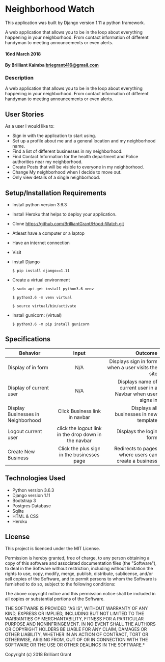 # Neighborhood Watch

This application was built by Django version 1.11 a python framework.

A web application that allows you to be in the loop about everything happening in your neighborhood. From contact information of different handyman to meeting announcements or even alerts.

#### 16nd March 2018

#### By Brilliant Kaimba briegrant416@gmail.com

### Description

A web application that allows you to be in the loop about everything happening in your neighborhood. From contact information of different handyman to meeting announcements or even alerts.


## User Stories

As a user I would like to:

* Sign in with the application to start using.
* Set up a profile about me and a general location and my neighborhood name.
* Find a list of different businesses in my neighborhood.
* Find Contact Information for the health department and Police authorities near my neighborhood.
* Create Posts that will be visible to everyone in my neighborhood.
* Change My neighborhood when I decide to move out.
* Only view details of a single neighborhood.


## Setup/Installation Requirements

* Install python version 3.6.3
* Install Heroku that helps to deploy your application.
* Clone https://github.com/BrilliantGrant/Hood-Watch.git
* Atleast have a computer or a laptop
* Have an internet connection
* Visit 

* install Django

   ```$ pip install django==1.11```

* Create a virtual environment

   `$ sudo apt-get install python3.6-venv`

   ```$ python3.6 -m venv virtual```

   ```$ source virtual/bin/activate```

* Install gunicorn: (virtual)

   ```$ python3.6 -m pip install gunicorn```


## Specifications

| Behavior        | Input           | Outcome  |
| ------------- |:-------------:| -----:|
|Display of in form | N/A | Displays sign in form when a user visits the site | 
|Display of current user | N/A | Displays name of current user in a Navbar when user signs in |
|Display Businesses in Neighborhood | Click Business link in navbar | Displays all businesses in new template |
|Logout current user | click the logout link in the drop down in the navbar | Displays the login form |
|Create New Business | Click the plus sign in the businesses page | Redirects to pages where users can create a business |

## Technologies Used

  * Python version 3.6.3
  * Django version 1.11
  * Bootstrap 3
  * Postgres Database
  * Sqlite
  * HTML & CSS 
  * Heroku

## License

This project is licenced under the MIT License.

Permission is hereby granted, free of charge, to any person obtaining a copy of this software and associated documentation files (the "Software"), to deal in the Software without restriction, including without limitation the rights to use, copy, modify, merge, publish, distribute, sublicense, and/or sell copies of the Software, and to permit persons to whom the Software is furnished to do so, subject to the following conditions:

The above copyright notice and this permission notice shall be included in all copies or substantial portions of the Software.

THE SOFTWARE IS PROVIDED "AS IS", WITHOUT WARRANTY OF ANY KIND, EXPRESS OR IMPLIED, INCLUDING BUT NOT LIMITED TO THE WARRANTIES OF MERCHANTABILITY, FITNESS FOR A PARTICULAR PURPOSE AND NONINFRINGEMENT. IN NO EVENT SHALL THE AUTHORS OR COPYRIGHT HOLDERS BE LIABLE FOR ANY CLAIM, DAMAGES OR OTHER LIABILITY, WHETHER IN AN ACTION OF CONTRACT, TORT OR OTHERWISE, ARISING FROM, OUT OF OR IN CONNECTION WITH THE SOFTWARE OR THE USE OR OTHER DEALINGS IN THE SOFTWARE.*

Copyright (c) 2018 Brilliant Grant







